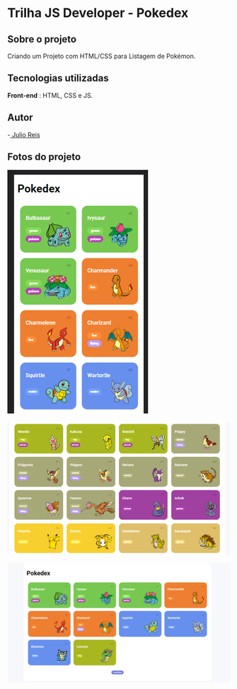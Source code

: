 # Trilha JS Developer - Pokedex

##  Sobre o projeto
Criando um Projeto com HTML/CSS para Listagem de Pokémon.

##  Tecnologias utilizadas
**Front-end** : HTML, CSS e JS.

##  Autor
-[ Julio Reis ](https://github.com/julio-r-ai)

##  Fotos do projeto

![ Landingpage ](assets/img/imagem1.PNG)

![ Landingpage ](assets/img/imagem2.PNG)

![ Landingpage ](assets/img/imagem3.PNG)